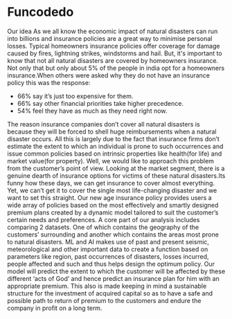 
# Funcodedo
Our idea 
 As we all know the economic impact of natural disasters can run into billions and insurance policies are a great way to minimise personal losses. Typical homeowners insurance policies offer coverage for damage caused by fires, lightning strikes, windstorms and hail. But, it's important to know that not all natural disasters are covered by homeowners insurance. Not only that but only about 5% of the people in india opt for a homeowners insurance.When others were asked why they do not have an insurance policy this was the response:
- 66% say it’s just too expensive for them.
- 66% say other financial priorities take higher precedence.
- 54% feel they have as much as they need right now.
 
The reason insurance companies don’t cover all natural disasters is because they will be forced to shell huge reimbursements when a natural disaster occurs. All this is largely due to the fact that insurance firms don’t estimate the extent to which an individual is prone to such occurrences and issue common policies based on intrinsic properties like health(for life) and market value(for property).
Well, we would like to approach this problem from the customer’s point of view. Looking at the market segment, there is a genuine dearth of insurance options for victims of these natural disasters.Its funny how these days, we can get insurance to cover almost everything. Yet, we can’t get it to cover the single most life-changing disaster and we want to set this straight.
 Our new age insurance policy provides users a wide array of policies based on the most effectively and smartly designed premium plans created by a dynamic model tailored to suit the customer’s certain needs and preferences. A core part of our analysis includes comparing 2 datasets. One of which contains the geography of the customers’ surrounding and another which contains the areas most prone to natural disasters. ML and AI makes use of past and present seismic, meteorological and other important data to create a function based on parameters like region, past occurrences of disasters, losses incurred, people affected and such and thus helps design the optimum policy. Our model will predict the extent to which the customer will be affected by these different ‘acts of God’ and hence predict an insurance plan for him with an appropriate premium.
This also is made keeping in mind a sustainable structure for the investment of acquired capital so as to have a safe and possible path to return of premium to the customers and endure the company in profit on a long term.
